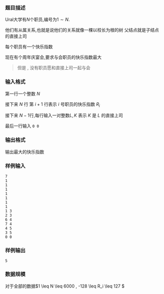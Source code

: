 ### 题目描述
$\text{Ural}$大学有$N$个职员,编号为$1 \sim N$.

他们有从属关系,也就是说他们的关系就像一棵以校长为根的树
父结点就是子结点的直接上司

每个职员有一个快乐指数

现在有个周年庆宴会,要求与会职员的快乐指数最大

> 但是 , 没有职员愿和直接上司一起与会

### 输入格式
第一行一个整数 $N$

接下来 $N$ 行
第 $i+1$ 行表示 $i$ 号职员的快乐指数 $R_i$

接下来 $N-1$行,每行输入一对整数$L,K$
表示 $K$ 是 $L$ 的直接上司

最后一行输入 `0 0`

### 输出格式
输出最大的快乐指数

### 样例输入
```
7
1
1
1
1
1
1
1
1 3
2 3
6 4
7 4
4 5
3 5
0 0
```
### 样例输出
```
5
```
### 数据规模
对于全部的数据$1 \leq N \leq 6000 , -128 \leq R_i \leq 127 $